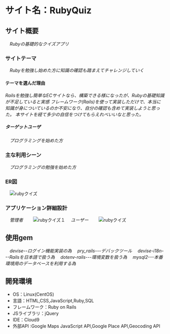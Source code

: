 # サイト名：RubyQuiz

## サイト概要
　*Rubyの基礎的なクイズアプリ*
### サイトテーマ
　*Rubyを勉強し始めた方に知識の確認も踏まえてチャレンジしていく*

#### テーマを選んだ理由
  *Railsを勉強し簡単なECサイトなら、構築できる様になったが、Rubyの基礎知識が不足していると実感*
  *フレームワーク(Rails)を使って実装しただけで、本当に知識が身についているのか不安になり、自分の確認も含めて実装しようと思った。*
  *本サイトを経て多少の自信をつけてもらえれべいいなと思った。*

##### ターゲットユーザ
　*プログラミングを始めた方*

### 主な利用シーン
　*プログラミングの勉強を始めた方*

### ER図
　![rubyクイズ](https://user-images.githubusercontent.com/99014620/175025552-3d0413f0-1d59-42a7-b106-8c104c5e4411.jpg)

### アプリケーション詳細設計
　*管理者*
　　![rubyクイズ１](https://user-images.githubusercontent.com/99014620/175026797-8a82c421-2681-44f5-9f20-265c2bceda52.png)
　*ユーザー*
　　![rubyクイズ](https://user-images.githubusercontent.com/99014620/175026701-d646b860-cbbb-4e82-af7b-3215328136b9.png)
## 使用gem
  　*devise--ログイン機能実装の為*
  　*pry_rails---デバックツール*
  　*devise-i18n---Railsを日本語で扱う為*
  　*dotenv-rails---環境変数を扱う為*
  　*mysql2---本番環境用のデータベースを利用する為*

## 開発環境
- OS：Linux(CentOS)
- 言語：HTML,CSS,JavaScript,Ruby,SQL
- フレームワーク：Ruby on Rails
- JSライブラリ：jQuery
- IDE：Cloud9
- 外部API :Google Maps JavaScript API,Google Place API,Geocoding API



